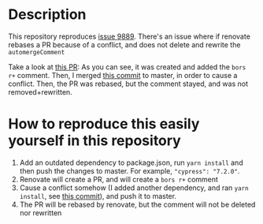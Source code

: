 # Description

This repository reproduces [issue 9889](https://github.com/renovatebot/renovate/issues/9989). 
There's an issue where if renovate rebases a PR because of a conflict, and does not delete and rewrite the `automergeComment`

Take a look at [this PR](https://github.com/RLRabinowitz/renovate-automerge-bug/pull/1):
As you can see, it was created and added the `bors r+` comment. Then, I merged [this commit](https://github.com/RLRabinowitz/renovate-automerge-bug/commit/764d3e1d2926810fe3840f608a7d973d4aa38b2f) to master, in order to cause a conflict.
Then, the PR was rebased, but the comment stayed, and was not removed+rewritten.

# How to reproduce this easily yourself in this repository

1. Add an outdated dependency to package.json, run `yarn install` and then push the changes to master. For example, `"cypress": "7.2.0"`.
2. Renovate will create a PR, and will create a `bors r+` comment
3. Cause a conflict somehow (I added another dependency, and ran `yarn install`, see [this commit](https://github.com/RLRabinowitz/renovate-automerge-bug/commit/764d3e1d2926810fe3840f608a7d973d4aa38b2f)), and push it to master.
4. The PR will be rebased by renovate, but the comment will not be deleted nor rewritten
